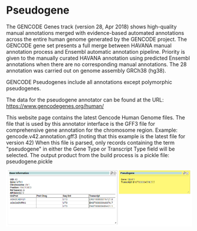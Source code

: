 # Pseudogene
The GENCODE Genes track (version 28, Apr 2018) shows high-quality manual annotations merged with evidence-based automated annotations across the entire human genome generated by the GENCODE project. The GENCODE gene set presents a full merge between HAVANA manual annotation process and Ensembl automatic annotation pipeline. Priority is given to the manually curated HAVANA annotation using predicted Ensembl annotations when there are no corresponding manual annotations. The 28 annotation was carried out on genome assembly GRCh38 (hg38).

GENCODE Pseudogenes include all annotations except polymorphic pseudogenes.

The data for the pseudogene annotator can be found at the URL: https://www.gencodegenes.org/human/  

This website page contains the latest Gencode Human Genome files.  The file that is used by this annotator interface is the GFF3 file for comprehensive gene annotation for the chromosome region. Example: gencode.v42.annotation.gff3 (noting that this example is the latest file for version 42) When this file is parsed, only records containing the term "pseudogene" in either the Gene Type or Transcript Type field will be selected. The output product from the build process is a pickle file: pseudogene.pickle
 

![Screenshot](pseudogene_screenshot_1.png)
<br />